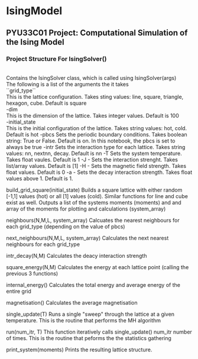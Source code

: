 # IsingModel
## PYU33C01 Project: Computational Simulation of the Ising Model

### Project Structure For IsingSolver()
<br>
Contains the IsingSolver class, which is called using IsingSolver(args)
<br>
The following is a list of the arguments the it takes
<br>
``grid_type``
<br>
    This is the lattice configuration. Takes sting values: line, square, triangle, hexagon, cube. Default is square
<br>
-dim
<br>
    This is the dimension of the lattice. Takes integer values. Default is 100
<br>
-initial_state 
 <br>   
    This is the initial configuration of the lattice. Takes string values: hot, cold. Default is hot
-pbcs 
    Sets the periodic boundary conditions. Takes boolean string: True or False. Default is on.
    In this notebook, the pbcs is set to always be true
-intr 
    Sets the interaction type for each lattice. Takes string values: nn, nextnn, decay. Default is nn
-T 
    Sets the system temperature. Takes float vaules. Default is 1
-J -
    Sets the interaction strenght. Takes list/array values. Default is [1]
-H -
    Sets the magnetic field strength. Takes float values. Default is 0
-a -
    Sets the decay interaction strength. Takes float values above 1. Default is 1. 
    
build_grid_square(initial_state)
    Builds a square lattice with either random [-1,1] values (hot) or all [1] values (cold). Similar functions 
    for line and cube exist as well. Outputs a list of the systems moments (moments) and and array of the moments for plotting
    and calculations (system_array)
    
neighbours(N,M,L, system_array)
    Calcuates the nearest neighbours for each grid_type (depending on the value of pbcs)
    
next_neighbours(N,M,L, system_array)
    Calculates the next nearest neighbours for each grid_type
    
intr_decay(N,M)
    Calculates the deacy interaction strength 
    
square_energy(N,M)
    Calculates the energy at each lattice point (calling the previous 3 functions)
    
internal_energy()
    Calculates the total energy and average energy of the entire grid
    
magnetisation()
    Calculates the average magnetisation
    
single_update(T)
    Runs a single "sweep" through the lattice at a given temperature. This is the routine that performs the MH algorithm
    
run(num_itr, T)
    This function iteratively calls single_update() num_itr number of times. This is the routine that peforms the the statistics gathering
    
print_system(moments)
    Prints the resulting lattice structure.

